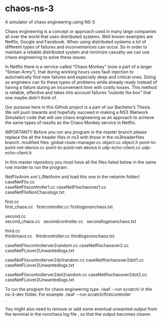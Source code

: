 # chaos-ns-3
A simulator of chaos engineering using NS-3

Chaos engineering is a concept or approach used in many large companies all over the world that uses distributed systems. Well known examples are Netflix, Google and Facebook. When using distributed systems a lot of different types of failures and inconveniences can occur. So in order to maintain a reliable distributed system and minimize casualty we can use chaos engineering to solve these issues.

In Netflix there is a service called “Chaos Monkey” (now a part of a larger “Simian Army”), that during working hours uses fault injection to automatically find new failures and especially deep and critical ones. Doing so engineers can fix these types of problems while already ready instead of having a failure during an inconvenient time with costly losses. This method is reliable, effective and takes into account failures “outside the box” that one maybe didn’t think of. 

Our purpose here in this Github project is a part of our Bachelor’s Thesis. We will push towards and hopefully succeed in making a NS3 (Network Simulator) code that will use chaos engineering as an approach to achieve the same types of results as the Chaos Monkey service in Netflix.

IMPORTANT!! Before you run any program in the master branch please replace the all the header files in ns3 with those in the ns3headerfiles branch. modified files: global-route-manager.cc object.cc object.h point-to-point-net-device.cc point-to-point-net-device.h udp-echo-client.cc udp-echo-client.h.


In this master repository you must have all the files listed below in the same row inorder to run the program .

NetFlixAnim.xml (./NetAnim and load this one in the netanim folder) <br />
caseNetFlix.cc   
caseNetFlixcontroller1.cc   	caseNetFlixchaosver1.cc  	caseNetFlixNonChaoslogs.txt

first.cc <br />
first_chaos.cc    firstcontroller.cc  	firstlogsnonchaos.txt

second.cc <br />
second_chaos.cc    	secondcontroller.cc   secondlogsnonchaos.txt

third.cc <br />
thirdchaos.cc    	thirdcontroller.cc  	thirdlogsnonchaos.txt

caseNetFlixcontrollerver2random.cc    caseNetflixchaosver2.cc caseNetFLixver2Unwantedlogs.txt

caseNetFlixcontrollerver2do1random.cc    caseNetflixchaosver2dot1.cc caseNetFLixver2Unwantedlogs.txt

caseNetFlixcontrollerver2dot2random.cc    caseNetflixchaosver2dot2.cc caseNetFLixver2Unwantedlogs.txt

To run the program for chaos engineering type ./waf --run scratch/<any controller file listed above>  in the ns-3-dev folder. For example ./waf --run scratch/firstcontroller <br />.
  
You might also need to remove or add some eventual unwanted output from the terminal in the nonchaos log file , so that the output becomes clearer.
